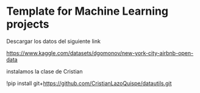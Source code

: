 # Template for Machine Learning projects

Descargar los datos del siguiente link

https://www.kaggle.com/datasets/dgomonov/new-york-city-airbnb-open-data

instalamos la clase de Cristian

!pip install git+https://github.com/CristianLazoQuispe/datautils.git